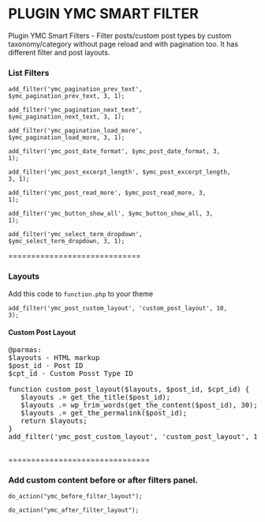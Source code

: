 #  PLUGIN YMC SMART FILTER
Plugin YMC Smart Filters - Filter posts/custom post types by custom taxonomy/category without page reload and with pagination too. It has different filter and post layouts.

<h3>List Filters</h3>

<code>add_filter('ymc_pagination_prev_text', $ymc_pagination_prev_text, 3, 1);</code>

<code>add_filter('ymc_pagination_next_text', $ymc_pagination_next_text, 3, 1);</code>

<code>add_filter('ymc_pagination_load_more', $ymc_pagination_load_more, 3, 1);</code>

<code>add_filter('ymc_post_date_format', $ymc_post_date_format, 3, 1);</code>

<code>add_filter('ymc_post_excerpt_length', $ymc_post_excerpt_length, 3, 1);</code>

<code>add_filter('ymc_post_read_more', $ymc_post_read_more, 3, 1);</code>

<code>add_filter('ymc_button_show_all', $ymc_button_show_all, 3, 1);</code>

<code>add_filter('ymc_select_term_dropdown', $ymc_select_term_dropdown, 3, 1);</code>

=============================

<h3>Layouts</h3>

Add this code to `function.php` to your theme

<code>add_filter('ymc_post_custom_layout', 'custom_post_layout', 10, 3);</code>

<h4>Custom Post Layout</h4>

<pre>
@parmas:
$layouts - HTML markup
$post_id - Post ID
$cpt_id - Custom Posst Type ID

function custom_post_layout($layouts, $post_id, $cpt_id) {  
   $layouts .= get_the_title($post_id);
   $layouts .= wp_trim_words(get_the_content($post_id), 30);
   $layouts .= get_the_permalink($post_id);   
   return $layouts;
}
add_filter('ymc_post_custom_layout', 'custom_post_layout', 10, 3);
   
</pre>

===============================

<h3>Add custom content before or after filters panel.</h3>

<code>do_action("ymc_before_filter_layout");</code>

<code>do_action("ymc_after_filter_layout");</code>




